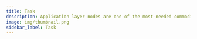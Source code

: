 ```yaml
---
title: Task
description: Application layer nodes are one of the most-needed commodities in Web3.
image: img/thumbnail.png
sidebar_label: Task
---
```

